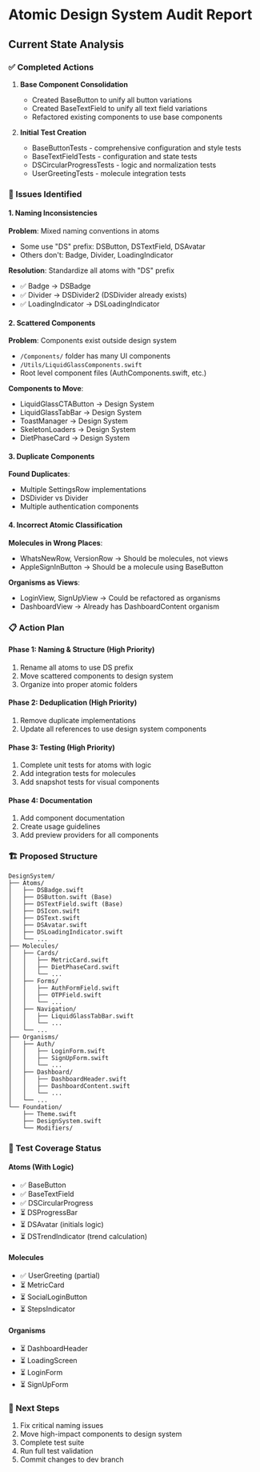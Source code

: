 # Atomic Design System Audit Report

## Current State Analysis

### ✅ Completed Actions
1. **Base Component Consolidation**
   - Created BaseButton to unify all button variations
   - Created BaseTextField to unify all text field variations
   - Refactored existing components to use base components

2. **Initial Test Creation**
   - BaseButtonTests - comprehensive configuration and style tests
   - BaseTextFieldTests - configuration and state tests
   - DSCircularProgressTests - logic and normalization tests
   - UserGreetingTests - molecule integration tests

### 🔧 Issues Identified

#### 1. Naming Inconsistencies
**Problem**: Mixed naming conventions in atoms
- Some use "DS" prefix: DSButton, DSTextField, DSAvatar
- Others don't: Badge, Divider, LoadingIndicator

**Resolution**: Standardize all atoms with "DS" prefix
- ✅ Badge → DSBadge
- ✅ Divider → DSDivider2 (DSDivider already exists)
- ✅ LoadingIndicator → DSLoadingIndicator

#### 2. Scattered Components
**Problem**: Components exist outside design system
- `/Components/` folder has many UI components
- `/Utils/LiquidGlassComponents.swift`
- Root level component files (AuthComponents.swift, etc.)

**Components to Move**:
- LiquidGlassCTAButton → Design System
- LiquidGlassTabBar → Design System
- ToastManager → Design System
- SkeletonLoaders → Design System
- DietPhaseCard → Design System

#### 3. Duplicate Components
**Found Duplicates**:
- Multiple SettingsRow implementations
- DSDivider vs Divider
- Multiple authentication components

#### 4. Incorrect Atomic Classification
**Molecules in Wrong Places**:
- WhatsNewRow, VersionRow → Should be molecules, not views
- AppleSignInButton → Should be a molecule using BaseButton

**Organisms as Views**:
- LoginView, SignUpView → Could be refactored as organisms
- DashboardView → Already has DashboardContent organism

### 📋 Action Plan

#### Phase 1: Naming & Structure (High Priority)
1. Rename all atoms to use DS prefix
2. Move scattered components to design system
3. Organize into proper atomic folders

#### Phase 2: Deduplication (High Priority)
1. Remove duplicate implementations
2. Update all references to use design system components

#### Phase 3: Testing (High Priority)
1. Complete unit tests for atoms with logic
2. Add integration tests for molecules
3. Add snapshot tests for visual components

#### Phase 4: Documentation
1. Add component documentation
2. Create usage guidelines
3. Add preview providers for all components

### 🏗️ Proposed Structure

```
DesignSystem/
├── Atoms/
│   ├── DSBadge.swift
│   ├── DSButton.swift (Base)
│   ├── DSTextField.swift (Base)
│   ├── DSIcon.swift
│   ├── DSText.swift
│   ├── DSAvatar.swift
│   ├── DSLoadingIndicator.swift
│   └── ...
├── Molecules/
│   ├── Cards/
│   │   ├── MetricCard.swift
│   │   ├── DietPhaseCard.swift
│   │   └── ...
│   ├── Forms/
│   │   ├── AuthFormField.swift
│   │   ├── OTPField.swift
│   │   └── ...
│   ├── Navigation/
│   │   ├── LiquidGlassTabBar.swift
│   │   └── ...
│   └── ...
├── Organisms/
│   ├── Auth/
│   │   ├── LoginForm.swift
│   │   ├── SignUpForm.swift
│   │   └── ...
│   ├── Dashboard/
│   │   ├── DashboardHeader.swift
│   │   ├── DashboardContent.swift
│   │   └── ...
│   └── ...
└── Foundation/
    ├── Theme.swift
    ├── DesignSystem.swift
    └── Modifiers/
```

### 🧪 Test Coverage Status

#### Atoms (With Logic)
- ✅ BaseButton
- ✅ BaseTextField
- ✅ DSCircularProgress
- ⏳ DSProgressBar
- ⏳ DSAvatar (initials logic)
- ⏳ DSTrendIndicator (trend calculation)

#### Molecules
- ✅ UserGreeting (partial)
- ⏳ MetricCard
- ⏳ SocialLoginButton
- ⏳ StepsIndicator

#### Organisms
- ⏳ DashboardHeader
- ⏳ LoadingScreen
- ⏳ LoginForm
- ⏳ SignUpForm

### 🚀 Next Steps

1. Fix critical naming issues
2. Move high-impact components to design system
3. Complete test suite
4. Run full test validation
5. Commit changes to dev branch
